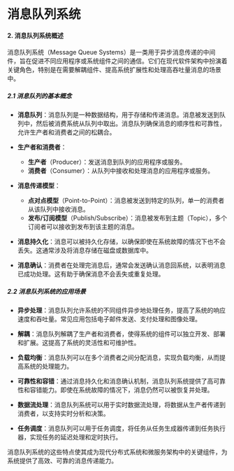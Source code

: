 # 消息队列系统

#### 2. 消息队列系统概述

消息队列系统（Message Queue Systems）是一类用于异步消息传递的中间件，旨在促进不同应用程序或系统组件之间的通信。它们在现代软件架构中扮演着关键角色，特别是在需要解耦组件、提高系统扩展性和处理高吞吐量消息的场景中。

##### 2.1 消息队列的基本概念

- **消息队列**：消息队列是一种数据结构，用于存储和传递消息。消息被发送到队列中，然后被消费系统从队列中取出。消息队列确保消息的顺序性和可靠性，允许生产者和消费者之间的松耦合。

- **生产者和消费者**：
  - **生产者**（Producer）：发送消息到队列的应用程序或服务。
  - **消费者**（Consumer）：从队列中接收和处理消息的应用程序或服务。

- **消息传递模型**：
  - **点对点模型**（Point-to-Point）：消息被发送到特定的队列，单一的消费者从该队列中接收消息。
  - **发布/订阅模型**（Publish/Subscribe）：消息被发布到主题（Topic），多个订阅者可以接收到发布到该主题的消息。

- **消息持久化**：消息可以被持久化存储，以确保即使在系统故障的情况下也不会丢失。这通常涉及将消息存储在磁盘或数据库中。

- **消息确认**：消费者在处理完消息后，通常会发送确认消息回系统，以表明消息已成功处理。这有助于确保消息不会丢失或重复处理。

##### 2.2 消息队列系统的应用场景

- **异步处理**：消息队列允许系统的不同组件异步地处理任务，提高了系统的响应速度和吞吐量。常见应用包括电子邮件发送、支付处理和图像处理。

- **解耦**：消息队列解耦了生产者和消费者，使得系统的组件可以独立开发、部署和扩展。这提高了系统的灵活性和可维护性。

- **负载均衡**：消息队列可以在多个消费者之间分配消息，实现负载均衡，从而提高系统的处理能力。

- **可靠性和容错**：通过消息持久化和消息确认机制，消息队列系统提供了高可靠性和容错能力。即使在系统故障的情况下，消息仍然可以被恢复并处理。

- **数据流处理**：消息队列系统可以用于实时数据流处理，将数据从生产者传递到消费者，以支持实时分析和决策。

- **任务调度**：消息队列可以用于任务调度，将任务从任务生成器传递到任务执行器，实现任务的延迟处理和定时执行。

消息队列系统的这些特点使其成为现代分布式系统和微服务架构中的关键组件，为系统提供了高效、可靠的消息传递能力。